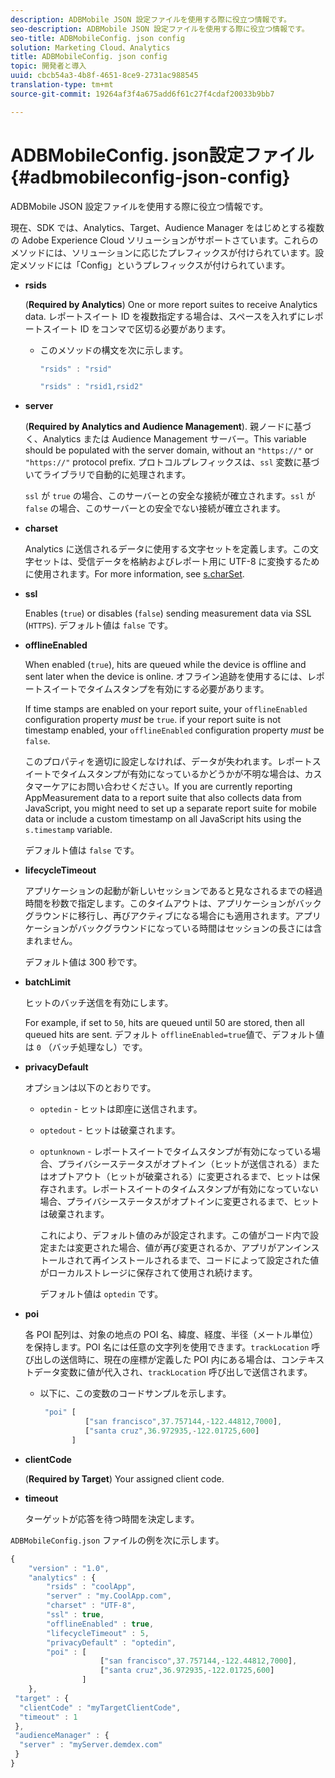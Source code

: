 ```yaml
---
description: ADBMobile JSON 設定ファイルを使用する際に役立つ情報です。
seo-description: ADBMobile JSON 設定ファイルを使用する際に役立つ情報です。
seo-title: ADBMobileConfig. json config
solution: Marketing Cloud、Analytics
title: ADBMobileConfig. json config
topic: 開発者と導入
uuid: cbcb54a3-4b8f-4651-8ce9-2731ac988545
translation-type: tm+mt
source-git-commit: 19264af3f4a675add6f61c27f4cdaf20033b9bb7

---
```



# ADBMobileConfig. json設定ファイル {#adbmobileconfig-json-config}

ADBMobile JSON 設定ファイルを使用する際に役立つ情報です。

現在、SDK では、Analytics、Target、Audience Manager をはじめとする複数の Adobe Experience Cloud ソリューションがサポートさています。これらのメソッドには、ソリューションに応じたプレフィックスが付けられています。設定メソッドには「Config」というプレフィックスが付けられています。

* **rsids**

   (**Required by Analytics**) One or more report suites to receive Analytics data. レポートスイート ID を複数指定する場合は、スペースを入れずにレポートスイート ID をコンマで区切る必要があります。

   * このメソッドの構文を次に示します。

      ```js
      "rsids" : "rsid"
      ```

      ```js
      "rsids" : "rsid1,rsid2"
      ```

* **server**

   (**Required by Analytics and Audience Management**). 親ノードに基づく、Analytics または Audience Management サーバー。This variable should be populated with the server domain, without an `"https://"` or `"https://"` protocol prefix. プロトコルプレフィックスは、`ssl` 変数に基づいてライブラリで自動的に処理されます。

   `ssl` が `true` の場合、このサーバーとの安全な接続が確立されます。`ssl` が `false` の場合、このサーバーとの安全でない接続が確立されます。

* **charset**

   Analytics に送信されるデータに使用する文字セットを定義します。この文字セットは、受信データを格納およびレポート用に UTF-8 に変換するために使用されます。For more information, see [s.charSet](https://marketing.adobe.com/resources/help/en_US/sc/implement/charset.html).

* **ssl**

   Enables (`true`) or disables (`false`) sending measurement data via SSL (`HTTPS`). デフォルト値は `false` です。

* **offlineEnabled**

   When enabled (`true`), hits are queued while the device is offline and sent later when the device is online. オフライン追跡を使用するには、レポートスイートでタイムスタンプを有効にする必要があります。

   If time stamps are enabled on your report suite, your `offlineEnabled` configuration property *must* be `true`. if your report suite is not timestamp enabled, your `offlineEnabled` configuration property *must* be `false`.

   このプロパティを適切に設定しなければ、データが失われます。レポートスイートでタイムスタンプが有効になっているかどうかが不明な場合は、カスタマーケアにお問い合わせください。If you are currently reporting AppMeasurement data to a report suite that also collects data from JavaScript, you might need to set up a separate report suite for mobile data or include a custom timestamp on all JavaScript hits using the `s.timestamp` variable.

   デフォルト値は `false` です。

* **lifecycleTimeout**

   アプリケーションの起動が新しいセッションであると見なされるまでの経過時間を秒数で指定します。このタイムアウトは、アプリケーションがバックグラウンドに移行し、再びアクティブになる場合にも適用されます。アプリケーションがバックグラウンドになっている時間はセッションの長さには含まれません。

   デフォルト値は 300 秒です。

* **batchLimit**

   ヒットのバッチ送信を有効にします。

   For example, if set to `50`, hits are queued until 50 are stored, then all queued hits are sent. デフォルト `offlineEnabled=true`値で、デフォルト値は `0` （バッチ処理なし）です。

* **privacyDefault**

   オプションは以下のとおりです。

   * `optedin` - ヒットは即座に送信されます。
   * `optedout` - ヒットは破棄されます。
   * `optunknown` - レポートスイートでタイムスタンプが有効になっている場合、プライバシーステータスがオプトイン（ヒットが送信される）またはオプトアウト（ヒットが破棄される）に変更されるまで、ヒットは保存されます。レポートスイートのタイムスタンプが有効になっていない場合、プライバシーステータスがオプトインに変更されるまで、ヒットは破棄されます。

      これにより、デフォルト値のみが設定されます。この値がコード内で設定または変更された場合、値が再び変更されるか、アプリがアンインストールされて再インストールされるまで、コードによって設定された値がローカルストレージに保存されて使用され続けます。

      デフォルト値は `optedin` です。

* **poi**

   各 POI 配列は、対象の地点の POI 名、緯度、経度、半径（メートル単位）を保持します。POI 名には任意の文字列を使用できます。`trackLocation` 呼び出しの送信時に、現在の座標が定義した POI 内にある場合は、コンテキストデータ変数に値が代入され、`trackLocation` 呼び出しで送信されます。

   * 以下に、この変数のコードサンプルを示します。

      ```js
       "poi" [ 
                ["san francisco",37.757144,-122.44812,7000], 
                ["santa cruz",36.972935,-122.01725,600] 
             ]
      ```

* **clientCode**

   (**Required by Target**) Your assigned client code.

* **timeout**

   ターゲットが応答を待つ時間を決定します。

`ADBMobileConfig.json` ファイルの例を次に示します。

```js
{ 
    "version" : "1.0",
    "analytics" : {
        "rsids" : "coolApp",
        "server" : "my.CoolApp.com",
        "charset" : "UTF-8",
        "ssl" : true,
        "offlineEnabled" : true,
        "lifecycleTimeout" : 5,
        "privacyDefault" : "optedin",
        "poi" : [ 
                    ["san francisco",37.757144,-122.44812,7000],
                    ["santa cruz",36.972935,-122.01725,600]
                ]
    },
 "target" : {
  "clientCode" : "myTargetClientCode",
  "timeout" : 1
 },
 "audienceManager" : {
  "server" : "myServer.demdex.com"
 }
}
```
